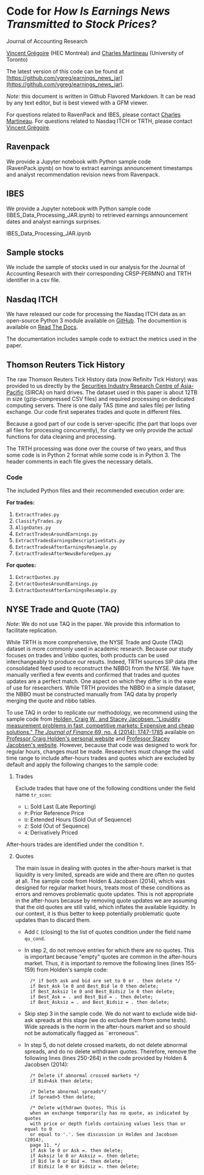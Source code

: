 # Code for *How Is Earnings News Transmitted to Stock Prices?*
Journal of Accounting Research

[Vincent Grégoire](http://www.vincentgregoire.com/) (HEC Montréal) and [Charles Martineau](https://www.charlesmartineau.com/) (University of Toronto)

The latest version of this code can be found at [https://github.com/vgreg/earnings_news_jar](https://github.com/vgreg/earnings_news_jar).

*Note*: this document is written in Github Flavored Markdown. It can be read by any text editor, but is best viewed with a GFM viewer.

For questions related to RavenPack and IBES, please contact [Charles Martineau](mailto:charles.martineau@utoronto.ca). 
For questions related to Nasdaq ITCH or TRTH, please contact [Vincent Grégoire](mailto:vincent.3.gregoire@hec.ca).


## Ravenpack

We provide a Jupyter notebook with Python sample code (RavenPack.ipynb) on how to extract earnings announcement timestamps and analyst recommendation revision news from Ravenpack.

## IBES

We provide a Jupyter notebook with Python sample code (IBES_Data_Processing_JAR.ipynb) to retrieved earnings announcement dates and analyst earnings surprises.

IBES_Data_Processing_JAR.ipynb

## Sample stocks

We include the sample of stocks used in our analysis for the Journal of Accounting Research with their corresponding CRSP-PERMNO and TRTH identifier in a csv file.

## Nasdaq ITCH

We have released our code for processing the Nasdaq ITCH data as an open-source Python 3
module available on [GitHub](https://github.com/vgreg/MeatPy). The documention is available on [Read The Docs](https://meatpy.readthedocs.io/en/latest/).

The documentation includes sample code to extract the metrics used in the paper.
## Thomson Reuters Tick History

The raw Thomson Reuters Tick History data (now Refinitv Tick History) was provided to us directly
by the [Securities Industry Research Centre of Asia-Pacific](https://www.sirca.org.au/) (SIRCA) on hard drives.
The dataset used in this paper is about 12TB in size (gzip-compressed CSV files) and required processing
on dedicated computing servers.
There is one daily TAS (time and sales file) per listing exchange. Our code first seperates
trades and quote in different files.

Because a good part of our code is server-specific (the part that loops over all files for processing
concurrently), for clarity we only provide the actual functions for data cleaning and
processing.

The TRTH processing was done over the course of two years, and thus some code is in Python 2 format
while some code is in Python 3. The header comments in each file gives the necessary details.

### Code

The included Python files and their recommended execution order are:

**For trades:**

1. `ExtractTrades.py`
2. `ClassifyTrades.py`
3. `AlignDates.py`
4. `ExtractTradesAroundEarnings.py`
5. `ExtractTradesEarningsDescriptiveStats.py`
6. `ExtractTradesAfterEarningsResample.py`
7. `ExtractTradesAfterNewsBeforeOpen.py`

**For quotes:**

1. `ExtractQuotes.py`
2. `ExtractQuotesAroundEarnings.py`
3. `ExtractQuotesAfterEarningsResample.py`

## NYSE Trade and Quote (TAQ)

*Note*: We do not use TAQ in the paper. We provide this information to facilitate replication.

While TRTH is more comprehensive, the NYSE Trade and Quote (TAQ) dataset is more commonly used in academic research. Because our study focuses on trades and \nbbo quotes, both products can be used interchangeably to produce our results. Indeed, TRTH sources SIP data (the consolidated feed used to reconstruct the NBBO) from the NYSE. We have manually verified a few events and confirmed that trades and quotes updates are a perfect match. One aspect on which they differ is in the ease of use for researchers. While TRTH provides the NBBO in a simple dataset, the NBBO must be constructed manually from TAQ data by properly merging the quote and nbbo tables.  

To use TAQ in order to replicate our methodology, we recommend using the sample code from [Holden, Craig W., and Stacey Jacobsen. "Liquidity measurement problems in fast, competitive markets: Expensive and cheap solutions." *The Journal of Finance* 69, no. 4 (2014): 1747-1785](https://doi.org/10.1111/jofi.12127) available on [Professor Craig Holden's personal website](https://kelley.iu.edu/cholden/) and [Professor Stacey Jacobsen's website](https://www.smu.edu/cox/Our-People-and-Community/Faculty/Stacey-Jacobsen). However, because that code was designed to work for regular hours, changes must be made. Researchers must change the valid time range to include after-hours trades and quotes which are excluded by default and apply the following changes to the sample code:
1. Trades

    Exclude trades that have one of the following conditions under the field name `tr_scon`:
    - `L`: Sold Last (Late Reporting)
    - `P`: Prior Reference Price
    - `U`: Extended Hours (Sold Out of Sequence)
    - `Z`: Sold (Out of Sequence)
    - `4`: Derivatively Priced

After-hours trades are identified under the condition `T`.

2. Quotes

    The main issue in dealing with quotes in the after-hours market is that liquidity is very limited, spreads are wide and there are often no quotes at all. The sample code from Holden & Jacobsen (2014), which was designed for regular market hours, treats most of these conditions as errors and removes problematic quote updates. This is not appropriate in the after-hours because by removing quote updates we are assuming that the old quotes are still valid, which inflates the available liquidity. In our context, it is thus better to keep potentially problematic quote updates than to discard them.

    - Add `C` (closing) to the list of quotes condition under the field name `qu_cond`.

    - In step 2, do not remove entries for which there are no quotes. This is important because "empty" quotes are common in the after-hours market. Thus, it is important to remove the following lines (lines 155-159) from Holden's sample code:
    
            /* if both ask and bid are set to 0 or . then delete */
            if Best_Ask le 0 and Best_Bid le 0 then delete;
            if Best_Asksiz le 0 and Best_Bidsiz le 0 then delete;
            if Best_Ask = . and Best_Bid = . then delete;
            if Best_Asksiz = . and Best_Bidsiz = . then delete;

    - Skip step 3 in the sample code. We do not want to exclude wide bid-ask spreads at this stage (we do exclude them from some tests). Wide spreads is the norm in the after-hours market and so should not be automatically flagged as ``erroneous''.

    - In step 5, do not delete crossed markets, do not delete abnormal spreads, and do no delete withdrawn quotes. Therefore, remove the following lines (lines 250-264) in the code provided by Holden & Jacobsen (2014):

            /* Delete if abnormal crossed markets */
            if Bid>Ask then delete;

            /* Delete abnormal spreads*/
            if Spread>5 then delete;
            
            /* Delete withdrawn Quotes. This is 
            when an exchange temporarily has no quote, as indicated by quotes 
            with price or depth fields containing values less than or equal to 0 
            or equal to '.'. See discussion in Holden and Jacobsen (2014), 
            page 11. */
            if Ask le 0 or Ask =. then delete;
            if Asksiz le 0 or Asksiz =. then delete;
            if Bid le 0 or Bid =. then delete;
            if Bidsiz le 0 or Bidsiz =. then delete;
